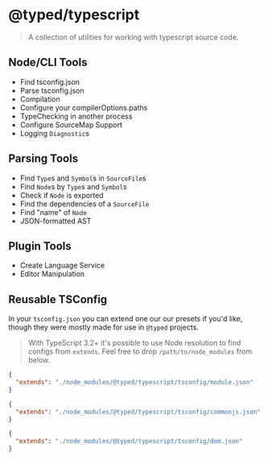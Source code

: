 # @typed/typescript

> A collection of utilities for working with typescript source code.

## Node/CLI Tools 

- Find tsconfig.json
- Parse tsconfig.json 
- Compilation
- Configure your compilerOptions.paths
- TypeChecking in another process
- Configure SourceMap Support
- Logging `Diagnostic`s

## Parsing Tools 

- Find `Type`s and `Symbol`s in `SourceFile`s
- Find `Node`s by `Type`s and `Symbol`s
- Check if `Node` is exported
- Find the dependencies of a `SourceFile`
- Find "name" of `Node`
- JSON-formatted AST

## Plugin Tools

- Create Language Service 
- Editor Manipulation

## Reusable TSConfig

In your `tsconfig.json` you can extend one our our presets if you'd like, though
they were mostly made for use in `@typed` projects. 

> With TypeScript 3.2+ it's possible to use Node resolution to find configs from `extends`. Feel free to drop `/path/to/node_modules` from below.

```json
{
  "extends": "./node_modules/@typed/typescript/tsconfig/module.json"
}
```
```json
{
  "extends": "./node_modules/@typed/typescript/tsconfig/commonjs.json"
}
```
```json
{
  "extends": "./node_modules/@typed/typescript/tsconfig/dom.json"
}
```
